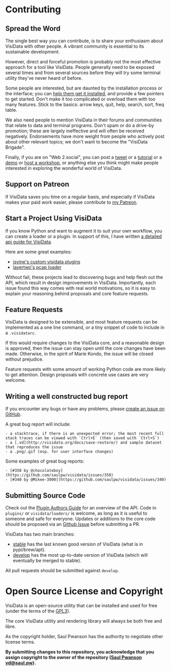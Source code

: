 # Contributing

## Spread the Word

The single best way you can contribute, is to share your enthusiasm about VisiData with other people.
A vibrant community is essential to its sustainable development.

However, direct and forceful promotion is probably not the most effective approach for a tool like VisiData.
People generally need to be exposed several times and from several sources before they will try some terminal utility they've never heard of before.

Some people are interested, but are daunted by the installation process or the interface; you can [help them get it installed](/install), and provide a few pointers to get started.
Don't make it too complicated or overload them with too many features.
Stick to the basics: arrow keys, quit, help, search, sort, freq table.

We also need people to mention VisiData in their forums and communities that relate to data and terminal programs.
Don't spam or do a drive-by promotion; these are largely ineffective and will often be received negatively.
Endorsements have more weight from people who actively post about other relevant topics; we don't want to become the "VisiData Brigade".

Finally, if you are on "Web 2.social", you can post a [tweet](https://twitter.com/visidata) or a [tutorial]() or a [demo](https://www.youtube.com/watch?v=N1CBDTgGtOU) or [host a workshop](https://www.meetup.com/pt-BR/Journocoders/events/258035880/), or anything else you think might make people interested in exploring the wonderful world of VisiData.

## Support on Patreon

If VisiData saves you time on a regular basis, and especially if VisiData makes your paid work easier, please contribute to [my Patreon](https://www.patreon.com/saulpw).

## Start a Project Using VisiData

If you know Python and want to augment it to suit your own workflow, you can create a loader or a plugin.  In support of this, I have written [a detailed api guide for VisiData](https://www.visidata.org/docs/api/).

Here are some great examples:

  - [jsvine's custom visidata plugins](https://github.com/jsvine/visidata-plugins)
  - [layertwo's pcap loader](https://github.com/saulpw/visidata/blob/develop/visidata/loaders/pcap.py)

Without fail, these projects lead to discovering bugs and help flesh out the API, which result in design improvements in VisiData.
Importantly, each issue found this way comes with real world motivations, so it is easy to explain your reasoning behind proposals and core feature requests.

## Feature Requests

VisiData is designed to be extensible, and most feature requests can be implemented as a one line command, or a tiny snippet of code to include in a `.visidatarc`.

If this would require changes to the VisiData core, and a reasonable design is approved, then the issue can stay open until the core changes have been made.
Otherwise, in the spirit of Marie Kondo, the issue will be closed without prejudice.

Feature requests with some amount of working Python code are more likely to get attention.
Design proposals with concrete use cases are very welcome.

## Writing a well constructed bug report

If you encounter any bugs or have any problems, please [create an issue on GitHub](https://github.com/saulpw/visidata/issues).

A great bug report will include:

    - a stacktrace, if there is an unexpected error; the most recent full stack traces can be viewed with `Ctrl+E` (then saved with `Ctrl+S`)
    - a [.vd](http://visidata.org/docs/save-restore/) and sample dataset that reproduces the issue
    - a .png/.gif (esp. for user interface changes)

Some examples of great bug reports:

    - [#350 by @chocolateboy](https://github.com/saulpw/visidata/issues/350)
    - [#340 by @Mikee-3000](https://github.com/saulpw/visidata/issues/340)


## Submitting Source Code

Check out the [Plugin Authors Guide](https://visidata.org/docs/api) for an overview of the API.
Code in `plugins/` or `visidata/loaders/` is welcome, as long as it is useful to someone and safe for everyone.
Updates or additions to the core code should be proposed via an [Github Issue](https://github.com/saulpw/visidata/issues/new/choose) before submitting a PR.

VisiData has two main branches:

  - [stable](https://github.com/saulpw/visidata/tree/stable) has the last known good version of VisiData (what is in pypi/brew/apt).
  - [develop](https://github.com/saulpw/visidata/tree/develop) has the most up-to-date version of VisiData (which will eventually be merged to stable).

All pull requests should be submitted against `develop`.

# Open Source License and Copyright

VisiData is an open-source utility that can be installed and used for free (under the terms of the [GPL3](https://www.gnu.org/licenses/gpl-3.0.en.html)).

The core VisiData utility and rendering library will always be both free and libre.

As the copyright holder, Saul Pwanson has the authority to negotiate other license terms.

**By submitting changes to this repository, you acknowledge that you assign copyright to the owner of the repository ([Saul Pwanson <vd@saul.pw>](mailto:vd@saul.pw)).**
